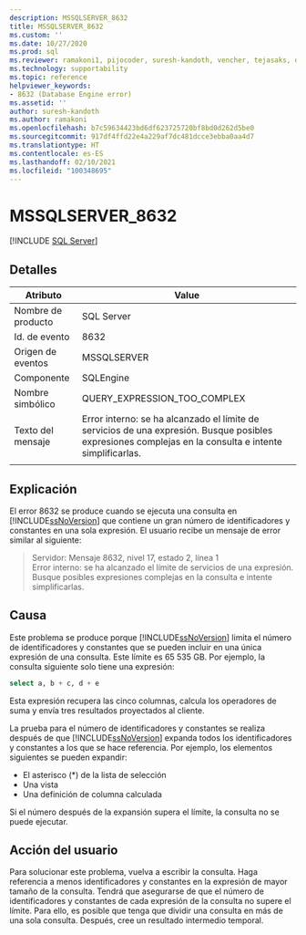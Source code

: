 ```yaml
---
description: MSSQLSERVER_8632
title: MSSQLSERVER_8632
ms.custom: ''
ms.date: 10/27/2020
ms.prod: sql
ms.reviewer: ramakoni1, pijocoder, suresh-kandoth, vencher, tejasaks, docast
ms.technology: supportability
ms.topic: reference
helpviewer_keywords:
- 8632 (Database Engine error)
ms.assetid: ''
author: suresh-kandoth
ms.author: ramakoni
ms.openlocfilehash: b7c59634423bd6df623725720bf8bd0d262d5be0
ms.sourcegitcommit: 917df4ffd22e4a229af7dc481dcce3ebba0aa4d7
ms.translationtype: HT
ms.contentlocale: es-ES
ms.lasthandoff: 02/10/2021
ms.locfileid: "100348695"
---
```

# <a name="mssqlserver_8632"></a>MSSQLSERVER_8632
 [!INCLUDE [SQL Server](../../includes/applies-to-version/sqlserver.md)]

## <a name="details"></a>Detalles

|Atributo|Value|
|---|---|
|Nombre de producto|SQL Server|
|Id. de evento|8632|
|Origen de eventos|MSSQLSERVER|
|Componente|SQLEngine|
|Nombre simbólico|QUERY_EXPRESSION_TOO_COMPLEX|
|Texto del mensaje|Error interno: se ha alcanzado el límite de servicios de una expresión. Busque posibles expresiones complejas en la consulta e intente simplificarlas.|
||

## <a name="explanation"></a>Explicación

El error 8632 se produce cuando se ejecuta una consulta en [!INCLUDE[ssNoVersion](../../includes/ssnoversion-md.md)] que contiene un gran número de identificadores y constantes en una sola expresión. El usuario recibe un mensaje de error similar al siguiente:

> Servidor:  Mensaje 8632, nivel 17, estado 2, línea 1  
Error interno: se ha alcanzado el límite de servicios de una expresión. Busque posibles expresiones complejas en la consulta e intente simplificarlas.

## <a name="cause"></a>Causa

Este problema se produce porque [!INCLUDE[ssNoVersion](../../includes/ssnoversion-md.md)] limita el número de identificadores y constantes que se pueden incluir en una única expresión de una consulta. Este límite es 65 535 GB. Por ejemplo, la consulta siguiente solo tiene una expresión:

```sql
select a, b + c, d + e
```

Esta expresión recupera las cinco columnas, calcula los operadores de suma y envía tres resultados proyectados al cliente.

La prueba para el número de identificadores y constantes se realiza después de que [!INCLUDE[ssNoVersion](../../includes/ssnoversion-md.md)] expanda todos los identificadores y constantes a los que se hace referencia. Por ejemplo, los elementos siguientes se pueden expandir:

- El asterisco (*) de la lista de selección
- Una vista
- Una definición de columna calculada

Si el número después de la expansión supera el límite, la consulta no se puede ejecutar.

## <a name="user-action"></a>Acción del usuario

Para solucionar este problema, vuelva a escribir la consulta. Haga referencia a menos identificadores y constantes en la expresión de mayor tamaño de la consulta. Tendrá que asegurarse de que el número de identificadores y constantes de cada expresión de la consulta no supere el límite. Para ello, es posible que tenga que dividir una consulta en más de una sola consulta. Después, cree un resultado intermedio temporal.
